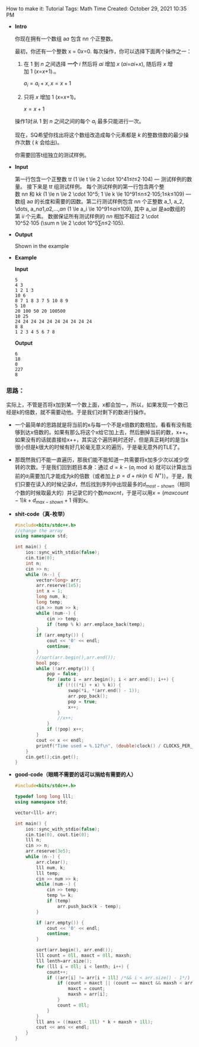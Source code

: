 How to make it: Tutorial
Tags: Math
Time Created: October 29, 2021 10:35 PM

- **Intro**
    
    你现在拥有一个数组 a*a* 包含 n*n* 个正整数。
    
    最初，你还有一个整数 x = 0*x*=0. 每次操作，你可以选择下面两个操作之一：
    
    1. 在 1 到 *n* 之间选择 **一个** *i* 然后将 *ai* 增加 *x* (*ai*=*ai*+*x*), 随后将 *x* 增加 1 (*x*=*x*+1).。
        
        $a_i = a_i + x$$,x = x + 1$
        
    2. 只将 *x* 增加 1 (*x*=*x*+1)。
        
        $x = x + 1$
        
    
    操作1对从 1 到 *n* 之间之间的每个 $a_i$ 最多只能进行一次。
    
    现在，SQ希望你找出将这个数组改造成每个元素都是 *k* 的整数倍数的最少操作次数 ( *k* 会给出)。
    
    你需要回答t组独立的测试样例。
    
- **Input**
    
    第一行包含一个正整数 t*t* (1 \le t \le 2 \cdot 10^41≤*t*≤2⋅104) — 测试样例的数量。 接下来是 t*t* 组测试样例。
    每个测试样例的第一行包含两个整数 n*n* 和 k*k* (1 \le n \le 2 \cdot 10^5; 1 \le k \le 10^91≤*n*≤2⋅105;1≤*k*≤109) — 数组 a*a* 的长度和需要的因数。第二行测试样例包含 n*n* 个正整数 a_1, a_2, \dots, a_n*a*1,*a*2,…,*an* (1 \le a_i \le 10^91≤*ai*≤109), 其中 a_i*ai* 是a*a*数组的第 i*i* 个元素。
    数据保证所有测试样例的 n*n* 相加不超过 2 \cdot 10^52⋅105 (\sum n \le 2 \cdot 10^5∑*n*≤2⋅105).
    
- **Output**
    
    Shown in the example
    
- **Example**
    
    **Input**
    
    ```
    5
    4 3
    1 2 1 3
    10 6
    8 7 1 8 3 7 5 10 8 9
    5 10
    20 100 50 20 100500
    10 25
    24 24 24 24 24 24 24 24 24 24
    8 8
    1 2 3 4 5 6 7 8
    
    ```
    
    **Output**
    
    ```
    6
    18
    0
    227
    8
    ```
    

### 思路：

实际上，不管是否将x加到某一个数上面，x都会加一，所以，如果发现一个数已经是k的倍数，就不需要动他。于是我们对剩下的数进行操作。

- 一个最简单的思路就是将当前的x与每一个不是x倍数的数相加，看看有没有能够到达x倍数的。如果有那么将这个x给它加上去，然后删掉当前的数，x++。如果没有的话就直接给x++，其实这个遍历耗时还好，但是真正耗时的是当x很小但是k很大的时候有好几轮毫无意义的遍历，于是毫无意外的TLE了。
- 那既然我们不能一直遍历，那我们能不能知道一共需要将x加多少次以减少空转的次数。于是我们回到题目本身：通过 $d=k-(a_i \bmod k)$ 就可以计算出当前的$a_i$需要加几才能成为$k$的倍数（或者加上 $p=d+ nk (n\in N^+)$）。于是，我们只要在读入的时候记录$d$，然后找到序列中出现最多的$d_{most-shown}$（相同个数的时候取最大的）并记录它的个数$maxcnt$，于是可以用$x=(maxcount-1)k+d_{max-shown}+1$ 得到x。
- **shit-code（真-枚举）**
    
    ```cpp
    #include<bits/stdc++.h>
    //change the array
    using namespace std;
    
    int main() {
        ios::sync_with_stdio(false);
        cin.tie(0);
        int n;
        cin >> n;
        while (n--) {
            vector<long> arr;
            arr.reserve(1e5);
            int x = 1;
            long num, k;
            long temp;
            cin >> num >> k;
            while (num--) {
                cin >> temp;
                if (temp % k) arr.emplace_back(temp);
            }
            if (arr.empty()) {
                cout << '0' << endl;
                continue;
            }
            //sort(arr.begin(),arr.end());
            bool pop;
            while (!arr.empty()) {
                pop = false;
                for (auto i = arr.begin(); i < arr.end(); i++) {
                    if (!(((*i) + x) % k)) {
                        swap(*i, *(arr.end() - 1));
                        arr.pop_back();
                        pop = true;
                        x++;
                    }
                    //x++;
                }
                if (!pop) x++;
            }
            cout << x << endl;
            printf("Time used = %.12f\n", (double)clock() / CLOCKS_PER_SEC);
        }
        cin.get();cin.get();
    }
    ```
    
- **good-code（眼睛不需要的话可以捐给有需要的人）**
    
    ```cpp
    #include<bits/stdc++.h>
    
    typedef long long lll;
    using namespace std;
    
    vector<lll> arr;
    
    int main() {
        ios::sync_with_stdio(false);
        cin.tie(0), cout.tie(0);
        lll n;
        cin >> n;
        arr.reserve(3e5);
        while (n--) {
            arr.clear();
            lll num, k;
            lll temp;
            cin >> num >> k;
            while (num--) {
                cin >> temp;
                temp %= k;
                if (temp)
                    arr.push_back(k - temp);
            }
    
            if (arr.empty()) {
                cout << '0' << endl;
                continue;
            }
    
            sort(arr.begin(), arr.end());
            lll count = 0ll, maxct = 0ll, maxsh;
            lll lenth=arr.size();
            for (lll i = 0ll; i < lenth; i++) {
                count++;
                if ((arr[i] != arr[i + 1ll] /*&& i < arr.size() - 1*/) || i == arr.size() - 1ll) {
                    if (count > maxct || (count == maxct && maxsh < arr[i])) {
                        maxct = count;
                        maxsh = arr[i];
                    }
                    count = 0ll;
                }
            }
            lll ans = ((maxct - 1ll) * k + maxsh + 1ll);
            cout << ans << endl;
        }
    }
    ```